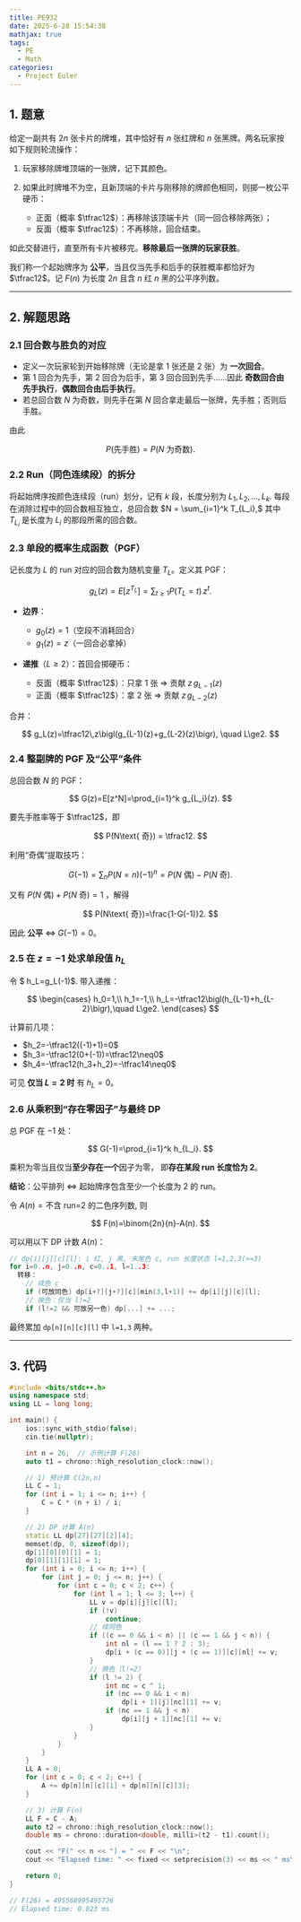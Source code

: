 ```yaml
---
title: PE932
date: 2025-6-28 15:54:38
mathjax: true
tags:
  - PE
  - Math
categories:
  - Project Euler
---
```


## 1. 题意

给定一副共有 $2n$ 张卡片的牌堆，其中恰好有 $n$ 张红牌和 $n$ 张黑牌。两名玩家按如下规则轮流操作：

1. 玩家移除牌堆顶端的一张牌，记下其颜色。
2. 如果此时牌堆不为空，且新顶端的卡片与刚移除的牌颜色相同，则掷一枚公平硬币：

   - 正面（概率 $\tfrac12$）：再移除该顶端卡片（同一回合移除两张）；
   - 反面（概率 $\tfrac12$）：不再移除，回合结束。

如此交替进行，直至所有卡片被移完。**移除最后一张牌的玩家获胜**。

我们称一个起始牌序为 **公平**，当且仅当先手和后手的获胜概率都恰好为 $\tfrac12$。记 $F(n)$ 为长度 $2n$ 且含 $n$ 红 $n$ 黑的公平序列数。

<!-- more -->

---

## 2. 解题思路

### 2.1 回合数与胜负的对应

- 定义一次玩家轮到开始移除牌（无论是拿 1 张还是 2 张）为 **一次回合**。
- 第 1 回合为先手，第 2 回合为后手，第 3 回合回到先手……因此 **奇数回合由先手执行**，**偶数回合由后手执行**。
- 若总回合数 $N$ 为奇数，则先手在第 $N$ 回合拿走最后一张牌，先手胜；否则后手胜。

由此

$$
P(\text{先手胜}) = P(N\text{ 为奇数}).
$$

### 2.2 Run（同色连续段）的拆分

将起始牌序按颜色连续段（run）划分，记有 $k$ 段，长度分别为
$L_1, L_2, \dots, L_k.$
每段在消除过程中的回合数相互独立，总回合数
$N = \sum_{i=1}^k T_{L_i},$
其中 $T_{L_i}$ 是长度为 $L_i$ 的那段所需的回合数。

### 2.3 单段的概率生成函数（PGF）

记长度为 $L$ 的 run 对应的回合数为随机变量 $T_L$。定义其 PGF：

$$
g_L(z) = E[z^{T_L}] = \sum_{t\ge1}P(T_L=t)\,z^t.
$$

- **边界**：

  - $g_0(z)=1$（空段不消耗回合）
  - $g_1(z)=z$（一回合必拿掉）

- **递推**（$L\ge2$）：首回合掷硬币：

  - 反面（概率 $\tfrac12$）：只拿 1 张 ⇒ 贡献 $z\,g_{L-1}(z)$
  - 正面（概率 $\tfrac12$）：拿 2 张 ⇒ 贡献 $z\,g_{L-2}(z)$

合并：

$$
g_L(z)=\tfrac12\,z\bigl(g_{L-1}(z)+g_{L-2}(z)\bigr),
\quad L\ge2.
$$

### 2.4 整副牌的 PGF 及“公平”条件

总回合数 $N$ 的 PGF：

$$
G(z)=E[z^N]=\prod_{i=1}^k g_{L_i}(z).
$$

要先手胜率等于 $\tfrac12$，即

$$
P(N\text{ 奇}) = \tfrac12.
$$

利用“奇偶”提取技巧：

$$
G(-1)=\sum_nP(N=n)(-1)^n = P(N\text{ 偶}) - P(N\text{ 奇}).
$$

又有
$P(N\text{ 偶})+P(N\text{ 奇})=1$
，解得

$$
P(N\text{ 奇})=\frac{1-G(-1)}2.
$$

因此 **公平** ⇔ $G(-1)=0$。

### 2.5 在 $z=-1$ 处求单段值 $h_L$

令
$
h_L=g_L(-1)$.
带入递推：

$$
\begin{cases}
 h_0=1,\\
 h_1=-1,\\
 h_L=-\tfrac12\bigl(h_{L-1}+h_{L-2}\bigr),\quad L\ge2.
\end{cases}
$$

计算前几项：

- $h_2=-\tfrac12((-1)+1)=0$
- $h_3=-\tfrac12(0+(-1))=\tfrac12\neq0$
- $h_4=-\tfrac12(h_3+h_2)=-\tfrac14\neq0$

可见 **仅当 $L=2$ 时** 有 $h_L=0$。

### 2.6 从乘积到“存在零因子”与最终 DP

总 PGF 在 $-1$ 处：

$$
G(-1)=\prod_{i=1}^k h_{L_i}.
$$

乘积为零当且仅当**至少存在一个**因子为零，
即**存在某段 run 长度恰为 2**。

**结论**：公平排列 ⇔ 起始牌序包含至少一个长度为 2 的 run。

令
$A(n)=\text{不含 run=2 的二色序列数},$
则

$$
F(n)=\binom{2n}{n}-A(n).
$$

可以用以下 DP 计数 $A(n)$：

```cpp
// dp[i][j][c][l]: i 红, j 黑, 末尾色 c, run 长度状态 l=1,2,3(>=3)
for i=0..n, j=0..n, c=0..1, l=1..3:
  转移：
    // 续色 c
    if (可放同色) dp[i+?][j+?][c][min(3,l+1)] += dp[i][j][c][l];
    // 换色：仅当 l!=2
    if (l!=2 && 可放另一色) dp[...] += ...;
```

最终累加 `dp[n][n][c][l]` 中 `l=1,3` 两种。

---

## 3. 代码

```cpp
#include <bits/stdc++.h>
using namespace std;
using LL = long long;

int main() {
    ios::sync_with_stdio(false);
    cin.tie(nullptr);

    int n = 26;  // 示例计算 F(26)
    auto t1 = chrono::high_resolution_clock::now();

    // 1) 预计算 C(2n,n)
    LL C = 1;
    for (int i = 1; i <= n; i++) {
        C = C * (n + i) / i;
    }

    // 2) DP 计算 A(n)
    static LL dp[27][27][2][4];
    memset(dp, 0, sizeof(dp));
    dp[1][0][0][1] = 1;
    dp[0][1][1][1] = 1;
    for (int i = 0; i <= n; i++) {
        for (int j = 0; j <= n; j++) {
            for (int c = 0; c < 2; c++) {
                for (int l = 1; l <= 3; l++) {
                    LL v = dp[i][j][c][l];
                    if (!v)
                        continue;
                    // 续同色
                    if ((c == 0 && i < n) || (c == 1 && j < n)) {
                        int nl = (l == 1 ? 2 : 3);
                        dp[i + (c == 0)][j + (c == 1)][c][nl] += v;
                    }
                    // 换色（l!=2）
                    if (l != 2) {
                        int nc = c ^ 1;
                        if (nc == 0 && i < n)
                            dp[i + 1][j][nc][1] += v;
                        if (nc == 1 && j < n)
                            dp[i][j + 1][nc][1] += v;
                    }
                }
            }
        }
    }
    LL A = 0;
    for (int c = 0; c < 2; c++) {
        A += dp[n][n][c][1] + dp[n][n][c][3];
    }

    // 3) 计算 F(n)
    LL F = C - A;
    auto t2 = chrono::high_resolution_clock::now();
    double ms = chrono::duration<double, milli>(t2 - t1).count();

    cout << "F(" << n << ") = " << F << "\n";
    cout << "Elapsed time: " << fixed << setprecision(3) << ms << " ms\n";

    return 0;
}

// F(26) = 495568995495726
// Elapsed time: 0.023 ms
```
